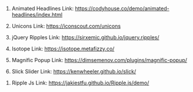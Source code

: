 <!-- Using Tools -->
1. Animated Headlines 
   Link: https://codyhouse.co/demo/animated-headlines/index.html

2. Unicons
   Link: https://iconscout.com/unicons

3. jQuery Ripples
   Link: https://sirxemic.github.io/jquery.ripples/

4. Isotope
   Link: https://isotope.metafizzy.co/

5. Magnific Popup
   Link: https://dimsemenov.com/plugins/magnific-popup/

6. Slick Slider
   Link: https://kenwheeler.github.io/slick/

<!-- This is Not using this project but important -->
1. Ripple Js
   Link: https://jakiestfu.github.io/Ripple.js/demo/